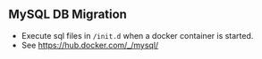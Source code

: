 ## MySQL DB Migration
- Execute sql files in `/init.d` when a docker container is started.
- See https://hub.docker.com/_/mysql/